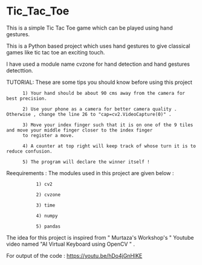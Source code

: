 # Tic_Tac_Toe
This is a simple Tic Tac Toe game which can be played using hand gestures.


This is a Python based  project which uses hand gestures to give classical games like tic tac toe an exciting touch.

I have used a module name cvzone for hand detection and hand gestures detecttion.

TUTORIAL: These are some tips you should know before using this project 
          
          1) Your hand should be about 90 cms away from the camera for best precision.
          
          2) Use your phone as a camera for better camera quality . Otherwise , change the line 26 to "cap=cv2.VideoCapture(0)" .
          
          3) Move your index finger such that it is on one of the 9 tiles and move your middle finger closer to the index finger
          to register a move. 

          4) A counter at top right will keep track of whose turn it is to reduce confusion.
          
          5) The program will declare the winner itself !
          
          
          
Reequirements : The modules used in this project are given below :
              
               1) cv2
               
               2) cvzone
               
               3) time
               
               4) numpy
               
               5) pandas
               
               
               
 The idea for this project is inspired from " Murtaza's Workshop's " Youtube video named "AI Virtual Keyboard using OpenCV " .   
 
 For output of the code : https://youtu.be/hDo4jGnHlKE
               



